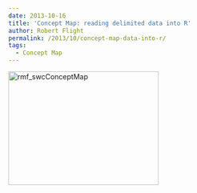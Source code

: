 ```yaml
---
date: 2013-10-16
title: 'Concept Map: reading delimited data into R'
author: Robert Flight
permalink: /2013/10/concept-map-data-into-r/
tags:
  - Concept Map
---
```

[<img class="alignnone size-medium wp-image-4787" alt="rmf_swcConceptMap" src="http://teaching.software-carpentry.org/wp-content/uploads/2013/10/rmf_swcConceptMap-e1381972927126-300x227.jpg" width="300" height="227" />][1]

 [1]: http://teaching.software-carpentry.org/wp-content/uploads/2013/10/rmf_swcConceptMap.jpg
